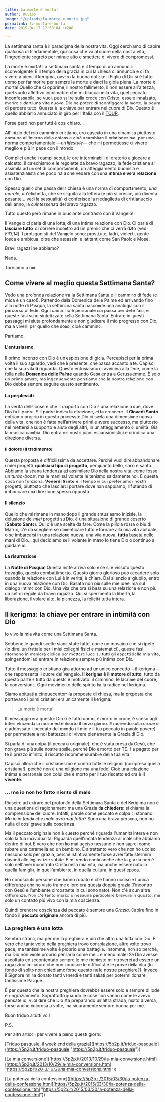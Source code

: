 ```yaml
---
title: La morte è morta!
author: Ruvido
image: "/uploads/la-morte-e-morta.jpg"
permalink: la-morta-e-morta
date: 2019-04-17 17:50:04 +0200

---
```

La settimana santa è il paradigma della nostra vita. Oggi cerchiamo di capire qualcosa di fondamentale, qualcosa che va al cuore della nostra vita, l'ingrediente segreto per mirare alto e smettere di vivere di compromessi.

La morte è morta! La settimana santa è il tempo di un annuncio sconvolgente. È il tempo della grazia in cui la chiesa ci annuncia e ci fa vivere a pieno il kerigma, ovvero la buona notizia: il Figlio di Dio si è fatto uomo per far morire per sempre la morte e darci la gioia piena. La morte è morta! Quello che ci opprime, il nostro fallimento, il non essere all'altezza, quel vuoto affettivo incolmabile che mi blocca nella vita, quel peccato inconfessabile, se vuoi, puó salire sulla croce con Cristo, essere innalzato, morire e darti una vita nuova. Dio ha potere di sconfiggere la morte, la paura di perdere tutto. Questa è la chiave per entrare nel cuore di Dio. Questo è quello abbiamo annuciato in giro per l'Italia con il [TOUR](https://tour.5p2p.it/).

Forse peró non per tutti è cosí chiaro...

All'inizio del mio cammino cristiano, ero cascato in una dinamica piuttosto comune all'interno della chiesa e cioè scambiare il cristianesimo, per una norma comportamentale —un _lifestyle_— che mi permettesse di vivere meglio e più in pace con il mondo.

Complici anche i campi scout, le ore interminabili di oratorio a giocare a calcetto, il catechismo e le regolette da bravo ragazzo, la fede cristiana si assimila ad un set di comportamenti, un atteggiamento buonista e assistenzialista che poco ha a che vedere con una **intima e vera relazione** con Dio.

Spesso quello che passa della chiesa è una norma di comportamento, _una morale_, un'etichetta, che se seguita alla lettera (e più si cresce, più diventa pesante... [vedi la sessualità](https://5p2p.it/castita-fino-a-dove-si-puo-arrivare)) ci conferisce la medaglietta di cristianuccio dell'anno, la _quintessenza_ del bravo ragazzo.

Tutto questo però rimane in bruciante contrasto con il Vangelo!

Il Vangelo ci parla di una lotta, di una intima relazione con Dio. Ci parla di **lasciare tutto**, di correre incontro ad un premio che ci verrà dato (vedi _Fil3,14_). I protagonisti del Vangelo sono: prostitute, ladri, violenti, gente losca e ambigua, oltre che assassini e latitanti come San Paolo e Mosè.

Bravi ragazzi ne abbiamo?

Nada.

Torniamo a noi.

## Come vivere al meglio questa Settimana Santa?

Vedo una profonda relazione tra la Settimana Santa e il cammino di fede (e mica è un caso!). Partendo dalla Domenica delle Palme ed arrivando fino alla notte di Pasqua, la settimana santa nasconde una analogia con il percorso di fede. Ogni cammino è personale ma passa per delle fasi, e queste fasi sono sintetizzate nella Settimana Santa. Entrare in questi passaggi mi aiuta profondamente a non giudicare il mio progresso con Dio, ma a viverli per quello che sono, cioè cammino.

Partiamo.

#### L'entusiasmo

Il primo incontro con Dio è un'esplosione di gioia. Percepisci per la prima volta il suo sguardo, vedi che è presente, che passa accanto a te. Capisci che la sua vita **ti** riguarda. Questo entusiasmo ci avvicina alla fede, come la folla nella **Domenica delle Palme** quando Gesù entra a Gerusalemme. È solo un primo amore, ma ingenuamente pensiamo che la nostra relazione con Dio debba sempre seguire questo sentimento.

#### La perplessità

La verità delle cose è che il rapporto con Dio è una relazione a due, dove Dio fa il padre. E il padre indica la direzione, ci fa crescere. Il **Giovedì Santo** entriamo proprio in questo processo: Dio ci svela una dimensione nuova della vita, che non è fatta nell'arrivare primi e avere successo, ma piuttosto nel mettersi a supporto e aiuto degli altri, in un atteggiamento di umiltà. Già la musica cambia. Dio entra nei nostri piani espansionistici e ci indica una direzione diversa.

#### Il dolore (il tradimento)

Questa proposta è difficilissima da accettare. Perché vuol dire abbandonare i miei progetti, **qualsiasi tipo di progetto**, per quanto bello, sano e santo. Abbiamo la strana tendenza ad assimilare Dio nella nostra vita, come fosse un _turbo-boost_, ma le mani sul volante le teniamo saldamente noi. E questa cosa non funziona. **Venerdì Santo** è il tempo in cui preferiamo i nostri progetti, piuttosto che lasciarci portare dove non sappiamo, rifiutando di imboccare una direzione spesso opposta.

#### Il silenzio

Quello che mi rimane in mano dopo il grande entusiasmo iniziale, la delusione dei _miei_ progetti su Dio, è una situazione di grande deserto (**Sabato Santo**). Qui c'è una scelta da fare. Come la pillola rossa o blu di Matrix, c'è da scegliere se dimenticare tutto e tornare alla mia vita abituale, o se imbarcarsi in una relazione nuova, una vita nuova, **tutta** basata nelle mani di Dio... qui decidiamo se il volante in mano lo tiene Dio o continuo a guidare io.

#### La risurrezione

La **Notte di Pasqua**! Questa notte arriva solo e se si è vissuto questo travaglio, questo combattimento. Questo giorno glorioso puó accadere solo quando la relazione con Lui è in veritá, è chiara. Dal silenzio al giubilo, entro in una nuova relazione con Dio. Basata non più sulle mie idee, ma sul dialogo intimo con Dio. Una vita che ora si basa su una relazione e non più un set di regole da bravo ragazzo. Qui si sperimenta la libertá, la liberazione, il volare alto, la pienezza, la felicitá tutta intera.

## Il kerigma: la chiave per entrare in intimità con Dio

Io vivo la mia vita come una Settimana Santa.

Sebbene le grandi scelte siano state fatte, come un mosaico che si ripete (io direi un frattale per i miei colleghi fisici e matematici), queste fasi ritornano in maniera ciclica per mettere luce su tutti gli aspetti della mia vita, spingendomi ad entrare in relazione sempre più intima con Dio.

Tutto il messaggio cristiano gira attorno ad un unico concetto —il kerigma— che rappresenta il cuore del Vangelo. **Il kerigma è il motore di tutto**, tutto da questo parte e tutto da questo è motivato: il cammino, le lacrime del cuore, la conversione. Ogni movimento dello spirito ha la radice nel kerigma.

Siamo abituati a cinquecentomila proposte di chiesa, ma la proposta che portavano i primi cristiani era unicamente il kerigma:

> La morte è morta!

Il messaggio era questo: Dio si è fatto uomo, è morto in croce, è sceso agli inferi vincendo la morte ed è risorto il terzo giorno. E morendo sulla croce si è addossato il peccato del mondo (il mio e il tuo peccato in parole povere) per permettere a noi battezzati di vivere pienamente la Grazia di Dio.

Si parla di una colpa (il peccato originale), che è stata presa da Gesù, che non grava più sulle nostre spalle, perché Dio è morto per TE. Ha pagato per te il prezzo infinito, il riscatto incommensurabile della tua vita.

Capisci allora che il cristianesimo è contro tutte le religioni (compresa quella cristiana!), perché non è una religione ma una fede! Cioè una relazione intima e personale con colui che è morto per il tuo riscatto ed ora è **il vivente**.

### ... ma io non ho fatto niente di male

Riuscire ad entrare nel profondo della Settimana Santa e del Kerigima non è una questione di ragionamenti ma una Grazia **da chiedere**: si chiama la comprensione del cuore. Infatti, parole come peccato e colpa ci stonano: _Ma io in fondo che male avró mai fatto?_ Sono una brava persona, non ho nulla di cosí grave sulla coscienza.

Ma il peccato originale non è questo perché riguarda l'umanità intera e non solo la tua individualità. Riguarda quell'innata tendenza al male che abbiamo dentro di noi. È vero che non ho mai ucciso nessuno e non saprei come rubare una caramella ad un bambino. È altrettanto vero che non ho ucciso nessuno solo per grazia, perché istintivamente forse avrei fatto stermini davanti alle ingiustizie subite. E mi rendo conto anche che la grazia non è solo nell'aver incontrato Cristo nella mia vita, ma anche essere nato in quella famiglia, in quell'ambiente, in quella cultura, in quest'epoca.

Ho conosciuto persone che hanno rubato e che hanno ucciso e l'unica differenza che ho visto tra me e loro era questa doppia grazia (l'incontro con Gesú e l'ambiente circostante in cui sono nato). Non c'è alcun altra differenza. Non c'è tanto merito e nessuna particolare bravura in questo, ma solo un contatto piú vivo con la mia coscienza.

Quindi prendere coscienza del peccato è sempre una _Grazia_. Capire fino in fondo il **peccato originale** ancora di piú.

### La preghiera è una lotta

Sembra strano, ma per me la preghiera è piú che altro una lotta con Dio. È vero che tante volte nella preghiera trovo consolazione, altre volte trovo pace, ma tantissime volte è proprio una battaglia. Insomma, non so perché, ma Dio non vuole proprio pensarla come me… e meno male! Se Dio avesse ascoltato ed accontentato sempre le mie richieste mi ritroverei ad essere un ragazzino immaturo che non conosce le difficoltá e le prove della vita (in fondo di solito non chiediamo forse questo nelle nostre preghiere?). Invece il Signore mi ha donato tanti venerdí e tanti sabati per potermi donare tantissime Pasque.

È per questo che la nostra preghiera dovrebbe essere solo e sempre di lode e ringraziamento. Soprattutto quando le cose non vanno come le avevo pensate io, vuol dire che Dio sta preparando un'altra strada, molto diversa, forse anche dolorosa a volte, ma sicuramente sempre buona per me.

Buon triduo a tutti voi!

P.S. 

Per altri articoli per vivere a pieno questi giorni:

[Triduo pasquale, il week end della grazia\]([https://5p2p.it/triduo-pasquale](https://5p2p.it/triduo-pasquale "https://5p2p.it/triduo-pasquale"))

[La mia conversione\]([https://5p2p.it/2013/10/29/la-mia-conversione.html](https://5p2p.it/2013/10/29/la-mia-conversione.html "https://5p2p.it/2013/10/29/la-mia-conversione.html"))

[La potenza della confessione\]([https://5p2p.it/2015/03/30/la-potenza-della-confessione.html](https://5p2p.it/2015/03/30/la-potenza-della-confessione.html "https://5p2p.it/2015/03/30/la-potenza-della-confessione.html"))